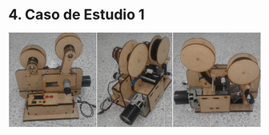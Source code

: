 # 4. Caso de Estudio 1

![Proyector de film antiguo 35 mm](../.gitbook/assets/proyectorfoto.png)



